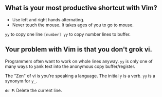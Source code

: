 ## What is your most productive shortcut with Vim?

- Use left and right hands alternating.
- Never touch the mouse. It takes ages of you to go to mouse.

`yy` to copy one line
`[number] yy` to copy number lines to buffer.

## Your problem with Vim is that you don't grok vi.

Programmers often want to work on whole lines anyway. `yy` is only one of many ways to yank text into the anonymous copy buffer/register.

The "Zen" of vi is you're speaking a language. The initial `y` is a verb. `yy` is a synonym for `y_`.

`dd P`: Delete the current line.
